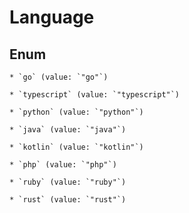 
# Language

## Enum


    * `go` (value: `"go"`)

    * `typescript` (value: `"typescript"`)

    * `python` (value: `"python"`)

    * `java` (value: `"java"`)

    * `kotlin` (value: `"kotlin"`)

    * `php` (value: `"php"`)

    * `ruby` (value: `"ruby"`)

    * `rust` (value: `"rust"`)



